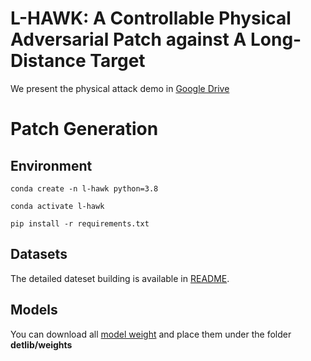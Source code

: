 # L-HAWK: A Controllable Physical Adversarial Patch against A Long-Distance Target

We present the physical attack demo in [Google Drive](https://drive.google.com/drive/folders/1ieYC17ON0pkAlhJCMpAP9jiQBNER_-Pk?usp=sharing)


# Patch Generation

## Environment

`conda create -n l-hawk python=3.8`

`conda activate l-hawk`

`pip install -r requirements.txt`

## Datasets
The detailed dateset building is available in [README](./datasets/README.md).

## Models
You can download all [model weight](https://drive.google.com/drive/folders/1ieYC17ON0pkAlhJCMpAP9jiQBNER_-Pk?usp=sharing) and place them under the folder **detlib/weights**
